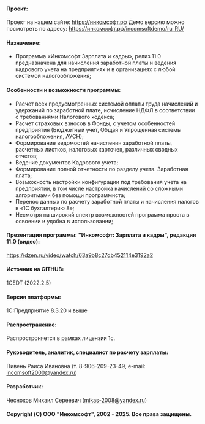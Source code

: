 #### Проект:
Проект на нашем сайте: https://инкомсофт.рф
Демо версию можно посмотреть по адресу: https://инкомсофт.рф/incomsoftdemo/ru_RU/
#### Назначение: 
* Программа  «Инкомсофт Зарплата и кадры», релиз 11.0 предназначена для начисления заработной платы и ведения кадрового учета на предприятиях и в организациях с любой системой налогообложения;
#### Особенности и возможности программы:
* Расчет всех предусмотренных системой оплаты труда начислений и удержаний по заработной плате, исчисление  НДФЛ в соответствии с требованиями Налогового кодекса; 
* Расчет страховых взносов в Фонды, с учетом особенностей предприятия (Бюджетный учет, Общая  и Упрощенная системы налогообложения, АУСН); 
* Формирование ведомостей начисления заработной платы, расчетных листков, налоговых карточек, различных сводных отчетов; 
* Ведение документов Кадрового учета;
* Формирование полной отчетности по разделу учета. Заработная плата; 
* Возможность настройки конфигурации под требования учета на предприятии, в том числе настройка начислений со сложными алгоритмами без помощи программиста;	
* Перенос данных по расчету заработной платы и начисления налогов в «1С бухгалтерию 8»;
* Несмотря на широкий спектр возможностей программа проста в освоении и удобна в использовании;
#### Презентация программы: "Инкомсофт: Зарплата и кадры", редакция 11.0 (видео):
https://dzen.ru/video/watch/63a9b8c27db452114e3192a2
#### Источник на GITHUB: 
1CEDT (2022.2.5) 
#### Версия платформы: 
1С:Предприятие 8.3.20 и выше
#### Распространение: 
Распростроняется в рамках лицензии 1с. 
#### Руководитель, аналитик, специалист по расчету зарплаты: 
Пивень Раиса Ивановна (т. 8-906-209-23-49, e-mail: incomsoft2000@yandex.ru) 
#### Разработчик: 
Чесноков Михаил Сереевич (mikas-2008@yandex.ru) 
#### Copyright (С) ООО "Инкомсофт", 2002 - 2025. Все права защищены. 
